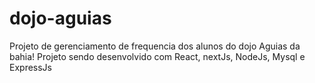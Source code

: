 # dojo-aguias

Projeto de gerenciamento de frequencia dos alunos do dojo Aguias da bahia!
Projeto sendo desenvolvido com React, nextJs, NodeJs, Mysql e ExpressJs
